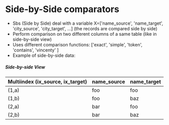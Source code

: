 # Side-by-Side comparators
* Sbs (Side by Side) deal with a variable X=['name_source', 'name_target', 'city_source', 'city_target', ...] (the records are compared side by side)
* Perform comparison on two different columns of a same table (like in side-by-side view)
* Uses different comparison functions: ['exact', 'simple', 'token', 'contains', 'vincenty' ]
* Example of side-by-side data:

##### Side-by-side  View
|Multiindex (ix_source, ix_target)|name_source|name_target|
|---|---|---|
|(1,a)|foo|foo|
|(1,b)|foo|baz|
|(2,a)|bar|foo|
|(2,b)|bar|baz|